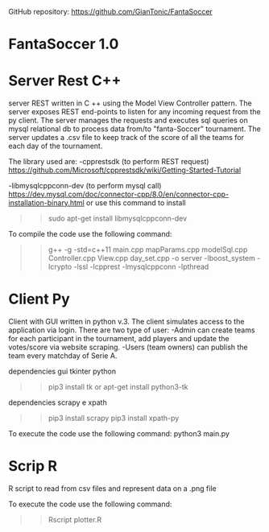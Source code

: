 GitHub repository:
https://github.com/GianTonic/FantaSoccer

# FantaSoccer 1.0

# Server Rest C++
server REST written in C ++ using the Model View Controller pattern. The server exposes REST end-points to listen for any incoming request from the py client. The server manages the requests and executes sql queries on mysql relational db to process data from/to "fanta-Soccer" tournament. 
The server updates a .csv file to keep track of the score of all the teams for each day of the tournament.

The library used are:
-cpprestsdk (to perform REST request)
https://github.com/Microsoft/cpprestsdk/wiki/Getting-Started-Tutorial

-libmysqlcppconn-dev (to perform mysql call)
https://dev.mysql.com/doc/connector-cpp/8.0/en/connector-cpp-installation-binary.html 
or use this command to install 
>>sudo apt-get install libmysqlcppconn-dev

To compile the code use the following command:
>>g++ -g -std=c++11 main.cpp mapParams.cpp  modelSql.cpp Controller.cpp View.cpp day_set.cpp -o server -lboost_system -lcrypto -lssl -lcpprest -lmysqlcppconn -lpthread

# Client Py
Client with GUI written in python v.3.
The client simulates access to the application via login. There are two type of user: 
-Admin can create teams for each participant in the tournament, add players and update the votes/score via website scraping.
-Users (team owners) can publish the team every matchday of Serie A.

dependencies gui tkinter python
>>pip3 install tk
or
>>apt-get install python3-tk 

dependencies scrapy e xpath
>>pip3 install scrapy
>>pip3 install xpath-py

To execute the code use the following command:
python3 main.py

# Scrip R
R script to read from csv files and represent data on a .png file

To execute the code use the following command:
>> Rscript plotter.R


